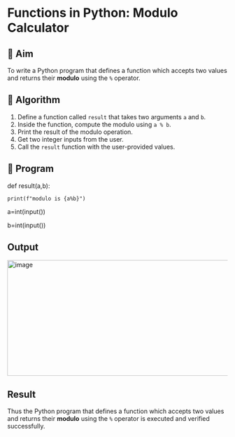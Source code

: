 # Functions in Python: Modulo Calculator

## 🎯 Aim
To write a Python program that defines a function which accepts two values and returns their **modulo** using the `%` operator.

## 🧠 Algorithm
1. Define a function called `result` that takes two arguments `a` and `b`.
2. Inside the function, compute the modulo using `a % b`.
3. Print the result of the modulo operation.
4. Get two integer inputs from the user.
5. Call the `result` function with the user-provided values.

## 🧾 Program

def result(a,b): 

    print(f"modulo is {a%b}") 

a=int(input()) 

b=int(input())

## Output
<img width="1234" height="264" alt="image" src="https://github.com/user-attachments/assets/98204b1c-0647-4024-91b0-5a0de6eec4a5" />


## Result
Thus the Python program that defines a function which accepts two values and returns their **modulo** using the `%` operator is executed and verified successfully.

